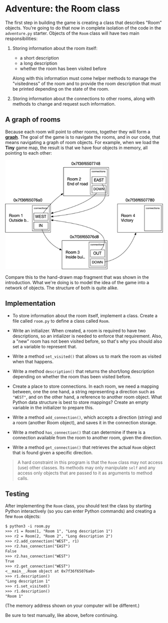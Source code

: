 # Adventure: the Room class

The first step in building the game is creating a class that describes "Room" objects. You're going to do that now in complete isolation of the code in the `adventure.py` starter. Objects of the `Room` class will have two main responsibilities:

1.  Storing information about the room itself:

    - a short description
    - a long description
    - whether the room has been visited before

    Along with this information must come helper methods to manage the "visitedness" of the room and to provide the room description that must be printed depending on the state of the room.

2.  Storing information about the connections to other rooms, along with methods to change and request such information.


## A graph of rooms

Because each room will point to other rooms, together they will form a [**graph**](https://en.wikipedia.org/wiki/Graph_(discrete_mathematics)). The goal of the game is to navigate the rooms, and in our code, that means navigating a graph of room objects. For example, when we load the **Tiny** game map, the result is that we have four objects in memory, all pointing to each other:

![](../../tiny.png)

Compare this to the hand-drawn map fragment that was shown in the introduction. What we're doing is to model the idea of the game into a network of objects. The structure of both is quite alike.


## Implementation

- To store information about the room itself, implement a class. Create a file called `room.py` to define a class called `Room`.

- Write an initializer. When created, a room is required to have two descriptions, so an intializer is needed to enforce that requirement. Also, a "new" room has not been visited before, so that's why you should also set a variable to represent that.

- Write a method `set_visited()` that allows us to mark the room as visited when that happens.

- Write a method `description()` that returns the short/long description depending on whether the room thas been visited before.

- Create a place to store connections. In each room, we need a mapping between, one the one hand, a string representing a direction such as `"WEST"`, and on the other hand, a reference to another room object. What Python data structure is best to store mappings? Create an empty variable in the initializer to prepare this.

- Write a method `add_connection()`, which accepts a direction (string) and a room (another Room object), and saves it in the connection storage.

- Write a method `has_connection()` that can determine if there is a connection available from the room to another room, given the direction.

- Write a method `get_connection()` that retrieves the actual `Room` object that is found given a specific direction.

> A hard constraint in this program is that the `Room` class may not access (use) other classes. Its methods may only manipulate `self` and any access only objects that are passed to it as arguments to method calls.


## Testing

After implementing the `Room` class, you should test the class by starting Python interactively (so you can enter Python commands) and creating a few `Room` objects:

    $ python3 -i room.py
    >>> r1 = Room(1, "Room 1", "Long description 1")
    >>> r2 = Room(2, "Room 2", "Long description 2")
    >>> r2.add_connection("WEST", r1)
    >>> r2.has_connection("EAST")
    False
    >>> r2.has_connection("WEST")
    True
    >>> r2.get_connection("WEST")
    <__main__.Room object at 0x7f36f65076a0>
    >>> r1.description()
    "Long description 1"
    >>> r1.set_visited()
    >>> r1.description()
    "Room 1"

(The memory address shown on your computer will be different.)

Be sure to test manually, like above, before continuing.
